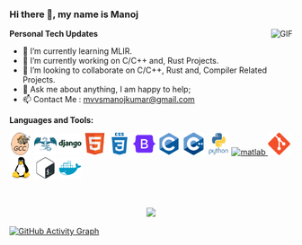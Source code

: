 <!--
**mvvsmk/mvvsmk** is a ✨ _special_ ✨ repository because its `README.md` (this file) appears on your GitHub profile.

### Hi there 👋

Here are some ideas to get you started:

- 🔭 I’m currently working on ...
- 🌱 I’m currently learning ...
- 👯 I’m looking to collaborate on ...
- 🤔 I’m looking for help with ...
- 💬 Ask me about ...
- 📫 How to reach me: ...
- 😄 Pronouns: ...
- ⚡ Fun fact: ...
-->

### Hi there 👋, my name is Manoj

<img align="right"  alt="GIF" src="https://i.pinimg.com/originals/e4/26/70/e426702edf874b181aced1e2fa5c6cde.gif" />
  
**Personal Tech Updates**

- 🌱 I’m currently learning MLIR.
- 🔭 I’m currently working on C/C++ and, Rust Projects.
- 👯 I’m looking to collaborate on C/C++, Rust and, Compiler Related Projects.
- 💬 Ask me about anything, I am happy to help;
- 📫 Contact Me : mvvsmanojkumar@gmail.com



<!-- 
Skills: C/Mordern C++/Python/Django
-->
**Languages and Tools:**  

<a ><img src="https://raw.githubusercontent.com/devicons/devicon/master/icons/gcc/gcc-original.svg" alt="cplusplus" width="40" height="40"/></a>
<a ><img src="https://raw.githubusercontent.com/devicons/devicon/master/icons/llvm/llvm-original.svg" alt="llvm" width="40" height="40"/></a>
<a ><img src="https://raw.githubusercontent.com/devicons/devicon/master/icons/django/django-plain-wordmark.svg" alt="django" width="40" height="40"/></a>
<a ><img src="https://raw.githubusercontent.com/devicons/devicon/master/icons/html5/html5-original.svg" alt="html" width="40" height="40"/></a>
<a ><img src="https://raw.githubusercontent.com/devicons/devicon/master/icons/css3/css3-plain-wordmark.svg" alt="css" width="40" height="40"/></a>
<a ><img src="https://raw.githubusercontent.com/devicons/devicon/master/icons/bootstrap/bootstrap-plain.svg" alt="cplusplus" width="40" height="40"/></a>
<a ><img src="https://raw.githubusercontent.com/devicons/devicon/master/icons/c/c-original.svg" alt="cplusplus" width="40" height="40"/></a>
<a ><img src="https://raw.githubusercontent.com/devicons/devicon/master/icons/cplusplus/cplusplus-original.svg" alt="cplusplus" width="40" height="40"/></a>
<a ><img src="https://raw.githubusercontent.com/devicons/devicon/master/icons/python/python-original-wordmark.svg" alt="cplusplus" width="40" height="40"/></a>
<a href="https://www.mathworks.com/" target="_blank"> <img src="https://upload.wikimedia.org/wikipedia/commons/2/21/Matlab_Logo.png" alt="matlab" width="40" height="40"/> </a>
<a ><img src="https://raw.githubusercontent.com/devicons/devicon/master/icons/git/git-plain.svg" alt="cplusplus" width="40" height="40"/></a>
<a ><img src="https://raw.githubusercontent.com/devicons/devicon/master/icons/linux/linux-original.svg" alt="cplusplus" width="40" height="40"/></a>
<a ><img src="https://raw.githubusercontent.com/devicons/devicon/master/icons/bash/bash-original.svg" alt="cplusplus" width="40" height="40"/></a>
<a ><img src="https://raw.githubusercontent.com/devicons/devicon/master/icons/docker/docker-plain.svg" alt="cplusplus" width="40" height="40"/></a>
<br>
<br>


<!-- 


[<img src='https://cdn.jsdelivr.net/npm/simple-icons@3.0.1/icons/github.svg' alt='github' height='40'>](https://github.com/mvvsmk)  [<img src='https://cdn.jsdelivr.net/npm/simple-icons@3.0.1/icons/linkedin.svg' alt='linkedin' height='40'>](https://www.linkedin.com/in/mvvsmk/)  [<img src='https://cdn.jsdelivr.net/npm/simple-icons@3.0.1/icons/instagram.svg' alt='instagram' height='40'>](https://www.instagram.com/@mvvsmk/)  

[GitHub streak stats](https://github-readme-streak-stats.herokuapp.com/?user=mvvsmk) 

[![Top Langs](https://github-readme-stats.vercel.app/api/top-langs/?username=mvvsmk)](https://github.com/anuraghazra/github-readme-stats)

![GitHub stats](https://github-readme-stats.vercel.app/api?username=mvvsmk&show_icons=true&count_private=true)  

--> 

<p align="center">
<br>
<a href="https://github.com/mvvsmk">
  <img height="180em" src="https://github-readme-streak-stats.herokuapp.com/?user=mvvsmk&theme=black-ice"/>
</a>
</p>
 
[![GitHub Activity Graph](https://github-readme-activity-graph.vercel.app/graph?username=mvvsmk&bg_color=0D1117&color=fff&line=58A6FF&point=FFF&hide_border=true)](https://github.com/ashutosh00710/github-readme-activity-graph)

<!-- [![Ashutosh's github activity graph](https://github-readme-activity-graph.vercel.app/graph?username=mvvsmk&bg_color=ffcfe9&color=9e4c98&line=9e4c98&point=403d3d&area=true&hide_border=true)](https://github.com/ashutosh00710/github-readme-activity-graph) -->

<br>

